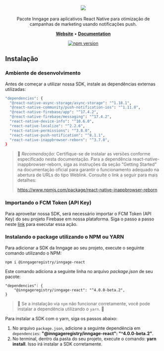 <h1 align="center">
   <b>
        <a href="https://inngage.com.br/"><img src="https://inngage.com.br/wp-content/uploads/2022/03/inngage-small.png" /></a><br>
    </b>
</h1>

<p align="center">Pacote Inngage para aplicativos React Native para otimização de campanhas de marketing usando notificações push.</p>

<p align="center">
    <a href="https://inngage.com.br/"><b>Website</b></a> •
    <a href="https://inngage.readme.io/docs/react-native-sdk-20"><b>Documentation</b></a>
</p>

<div align="center">

[![npm version](https://img.shields.io/npm/v/@inngageregistry/inngage-react.svg?style=flat-square)](https://www.npmjs.org/package/@inngageregistry/inngage-react)

</div>

## Instalação
### Ambiente de desenvolvimento 
Antes de começar a utilizar nossa SDK, instale as dependências externas utilizadas:
```bash
"dependencies": {
  "@react-native-async-storage/async-storage": "^1.18.1",
  "@react-native-community/push-notification-ios": "^1.11.0",
  "@react-native-firebase/app": "^17.4.2",
  "@react-native-firebase/messaging": "^17.4.2",
  "react-native-device-info": "^10.6.0",
  "react-native-localize": "^2.2.6",
  "react-native-permissions": "^3.8.0",
  "react-native-push-notification": "^8.1.1",
  "react-native-inappbrowser-reborn": "^3.7.0",
}
```
> 📘 *Recomendação*: Certifique-se de instalar as versões conforme especificado nesta documentação. Para a dependência react-native-inappbrowser-reborn, siga as instruções da seção "Getting Started" na documentação oficial para garantir o funcionamento adequado na abertura de URLs do tipo Weblink. Consulte o link a seguir para mais detalhes:
> 
> <https://www.npmjs.com/package/react-native-inappbrowser-reborn>

### Importando o FCM Token (API Key)
Para aproveitar nossa SDK, será necessário importar o FCM Token (API Key) do seu projeto Firebase em nossa plataforma. Siga o passo a passo neste [link]("https://inngage.readme.io/docs/firebase-console#configura%C3%A7%C3%B5es-do-projeto-firebase") para executar essa ação.

### Instalando o package utilizando o NPM ou YARN

Para adicionar a SDK da Inngage ao seu projeto, execute o seguinte comando utilizando o NPM:
```
npm i @inngageregistry/inngage-react
```
Este comando adiciona a seguinte linha no arquivo _package.json_ de seu pacote:
``` 
"dependencies": {
	"@inngageregistry/inngage-react": "^4.0.0-beta.2",
}
```
> 📘 Se a instalação via `npm` não funcionar corretamente, você pode instalar a dependência utilizando o `yarn`. 
> 📘 

Para instalar a SDK com o yarn, siga os passos abaixo:

1. No arquivo `package.json`, adicione a seguinte dependência em `dependencies`: **"@inngageregistry/inngage-react": "^4.0.0-beta.2"**.
2. No terminal, dentro da pasta do seu projeto, execute o comando: **yarn install**. Isso irá instalar a SDK corretamente.